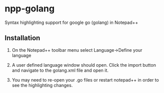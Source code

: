 npp-golang
==========

Syntax highlighting support for google go (golang) in Notepad++

Installation
----

1. On the Notepad++ toolbar menu select Language->Define your language

2. A user defined language window should open. Click the import button and navigate to the golang.xml file 
	and open it.
	
3. You may need to re-open your .go files or restart notepad++ in order to see the highlighting changes.

